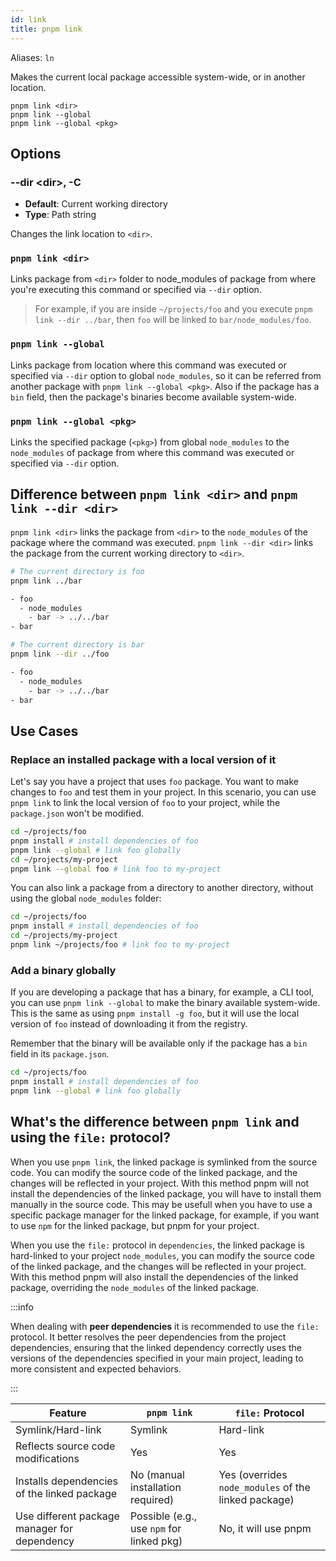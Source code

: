 ```yaml
---
id: link
title: pnpm link
---
```


Aliases: `ln`

Makes the current local package accessible system-wide, or in another location.

```text
pnpm link <dir>
pnpm link --global
pnpm link --global <pkg>
```

## Options

### --dir &lt;dir\>, -C

* **Default**: Current working directory
* **Type**: Path string

Changes the link location to `<dir>`.

### `pnpm link <dir>`

Links package from `<dir>` folder to node_modules of package from where you're executing this command or specified via `--dir` option.

> For example, if you are inside `~/projects/foo` and you execute `pnpm link --dir ../bar`, then `foo` will be linked to `bar/node_modules/foo`.

### `pnpm link --global`

Links package from location where this command was executed or specified via `--dir` option to global `node_modules`, so it can be referred from another package with `pnpm link --global <pkg>`. Also if the package has a `bin` field, then the package's binaries become available system-wide.

### `pnpm link --global <pkg>`

Links the specified package (`<pkg>`) from global `node_modules` to the `node_modules` of package from where this command was executed or specified via `--dir` option.

## Difference between `pnpm link <dir>` and `pnpm link --dir <dir>`

`pnpm link <dir>` links the package from `<dir>` to the `node_modules` of the package where the command was executed. `pnpm link --dir <dir>` links the package from the current working directory to `<dir>`.

```bash
# The current directory is foo
pnpm link ../bar

- foo
  - node_modules
    - bar -> ../../bar
- bar

# The current directory is bar
pnpm link --dir ../foo

- foo
  - node_modules
    - bar -> ../../bar
- bar
```

## Use Cases

### Replace an installed package with a local version of it

Let's say you have a project that uses `foo` package. You want to make changes to `foo` and test them in your project. In this scenario, you can use `pnpm link` to link the local version of `foo` to your project, while the `package.json` won't be modified.

```bash
cd ~/projects/foo
pnpm install # install dependencies of foo
pnpm link --global # link foo globally
cd ~/projects/my-project
pnpm link --global foo # link foo to my-project
```

You can also link a package from a directory to another directory, without using the global `node_modules` folder:

```bash
cd ~/projects/foo
pnpm install # install dependencies of foo
cd ~/projects/my-project
pnpm link ~/projects/foo # link foo to my-project
```

### Add a binary globally

If you are developing a package that has a binary, for example, a CLI tool, you can use `pnpm link --global` to make the binary available system-wide.
This is the same as using `pnpm install -g foo`, but it will use the local version of `foo` instead of downloading it from the registry.

Remember that the binary will be available only if the package has a `bin` field in its `package.json`.

```bash
cd ~/projects/foo
pnpm install # install dependencies of foo
pnpm link --global # link foo globally
```

## What's the difference between `pnpm link` and using the `file:` protocol?

When you use `pnpm link`, the linked package is symlinked from the source code. You can modify the source code of the linked package, and the changes will be reflected in your project. With this method pnpm will not install the dependencies of the linked package, you will have to install them manually in the source code. This may be usefull when you have to use a specific package manager for the linked package, for example, if you want to use `npm` for the linked package, but pnpm for your project.

When you use the `file:` protocol in `dependencies`, the linked package is hard-linked to your project `node_modules`, you can modify the source code of the linked package, and the changes will be reflected in your project. With this method pnpm will also install the dependencies of the linked package, overriding the `node_modules` of the linked package.

:::info

When dealing with **peer dependencies** it is recommended to use the `file:` protocol. It better resolves the peer dependencies from the project dependencies, ensuring that the linked dependency correctly uses the versions of the dependencies specified in your main project, leading to more consistent and expected behaviors.

:::

| Feature                                      | `pnpm link`                                        | `file:` Protocol                                    |
|----------------------------------------------|----------------------------------------------------|-----------------------------------------------------|
| Symlink/Hard-link                            | Symlink                                            | Hard-link                                           |
| Reflects source code modifications           | Yes                                                | Yes                                                 |
| Installs dependencies of the linked package  | No (manual installation required)                  | Yes (overrides `node_modules` of the linked package)|
| Use different package manager for dependency | Possible (e.g., use `npm` for linked pkg)          | No, it will use pnpm                                |
